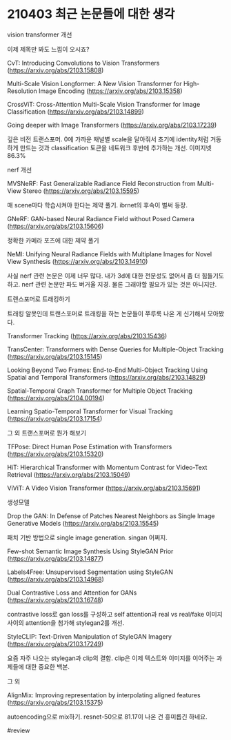 # 210403 최근 논문들에 대한 생각

vision transformer 개선

이제 제목만 봐도 느낌이 오시죠?

CvT: Introducing Convolutions to Vision Transformers (https://arxiv.org/abs/2103.15808)

Multi-Scale Vision Longformer: A New Vision Transformer for High-Resolution Image Encoding (https://arxiv.org/abs/2103.15358)

CrossViT: Cross-Attention Multi-Scale Vision Transformer for Image Classification (https://arxiv.org/abs/2103.14899)

Going deeper with Image Transformers (https://arxiv.org/abs/2103.17239)

깊은 비전 트랜스포머. 0에 가까운 채널별 scale을 달아줘서 초기에 identity처럼 거동하게 만드는 것과 classification 토큰을 네트워크 후반에 추가하는 개선. 이미지넷 86.3%

nerf 개선

MVSNeRF: Fast Generalizable Radiance Field Reconstruction from Multi-View Stereo (https://arxiv.org/abs/2103.15595)

매 scene마다 학습시켜야 한다는 제약 풀기. ibrnet의 후속이 벌써 등장.

GNeRF: GAN-based Neural Radiance Field without Posed Camera (https://arxiv.org/abs/2103.15606)

정확한 카메라 포즈에 대한 제약 풀기

NeMI: Unifying Neural Radiance Fields with Multiplane Images for Novel View Synthesis (https://arxiv.org/abs/2103.14910)

사실 nerf 관련 논문은 이제 너무 많다. 내가 3d에 대한 전문성도 없어서 좀 더 힘들기도 하고. nerf 관련 논문만 파도 버거울 지경. 물론 그래야할 필요가 있는 것은 아니지만.

트랜스포머로 트래킹하기

트래킹 알못인데 트랜스포머로 트래킹을 하는 논문들이 쭈루룩 나온 게 신기해서 모아봤다.

Transformer Tracking (https://arxiv.org/abs/2103.15436)

TransCenter: Transformers with Dense Queries for Multiple-Object Tracking (https://arxiv.org/abs/2103.15145)

Looking Beyond Two Frames: End-to-End Multi-Object Tracking Using Spatial and Temporal Transformers (https://arxiv.org/abs/2103.14829)

Spatial-Temporal Graph Transformer for Multiple Object Tracking (https://arxiv.org/abs/2104.00194)

Learning Spatio-Temporal Transformer for Visual Tracking (https://arxiv.org/abs/2103.17154)

그 외 트랜스포머로 뭔가 해보기

TFPose: Direct Human Pose Estimation with Transformers (https://arxiv.org/abs/2103.15320)

HiT: Hierarchical Transformer with Momentum Contrast for Video-Text Retrieval (https://arxiv.org/abs/2103.15049)

ViViT: A Video Vision Transformer (https://arxiv.org/abs/2103.15691)

생성모델

Drop the GAN: In Defense of Patches Nearest Neighbors as Single Image Generative Models (https://arxiv.org/abs/2103.15545)

패치 기반 방법으로 single image generation. singan 어쩌지.

Few-shot Semantic Image Synthesis Using StyleGAN Prior (https://arxiv.org/abs/2103.14877)

Labels4Free: Unsupervised Segmentation using StyleGAN (https://arxiv.org/abs/2103.14968)

Dual Contrastive Loss and Attention for GANs (https://arxiv.org/abs/2103.16748)

contrastive loss로 gan loss를 구성하고 self attention과 real vs real/fake 이미지 사이의 attention을 첨가해 stylegan2를 개선.

StyleCLIP: Text-Driven Manipulation of StyleGAN Imagery (https://arxiv.org/abs/2103.17249)

요즘 자주 나오는 stylegan과 clip의 결합. clip은 이제 텍스트와 이미지를 이어주는 과제들에 대한 중요한 백본.

그 외

AlignMix: Improving representation by interpolating aligned features (https://arxiv.org/abs/2103.15375)

autoencoding으로 mix하기. resnet-50으로 81.17이 나온 건 흥미롭긴 하네요.



#review